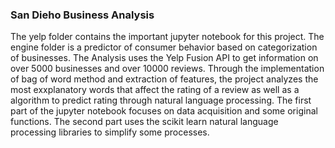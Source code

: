 ### San Dieho Business Analysis
The yelp folder contains the important jupyter notebook for this project.
The engine folder is a predictor of consumer behavior based on categorization of businesses.
The Analysis uses the Yelp Fusion API to get information on over 5000 businesses and over 10000 reviews.
Through the implementation of bag of word method and extraction of features, the project analyzes the most exxplanatory words 
that affect the rating of a review as well as a algorithm to predict rating through natural language processing.
The first part of the jupyter notebook focuses on data acquisition and some original functions.
The second part uses the scikit learn natural language processing libraries to simplify some processes.
